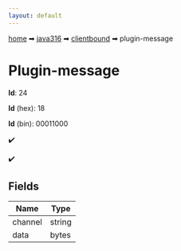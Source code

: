 ```yaml
---
layout: default
---
```


[home](/) ➡ [java316](/protocol/java316) ➡ [clientbound](/protocol/java316/clientbound) ➡ plugin-message

# Plugin-message

**Id**: 24

**Id** (hex): 18

**Id** (bin): 00011000

✔️

✔️

## Fields

Name | Type
---|---
channel | string
data | bytes

